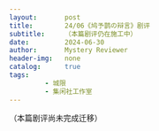 ```yaml
---
layout:       post
title:        24/06《鸠予鹊の辩言》剧评
subtitle:     （本篇剧评仍在施工中）
date:         2024-06-30
author:       Mystery Reviewer
header-img:   none
catalog:      true
tags:
         - 城限
         - 集闲社工作室
---
```


（本篇剧评尚未完成迁移）